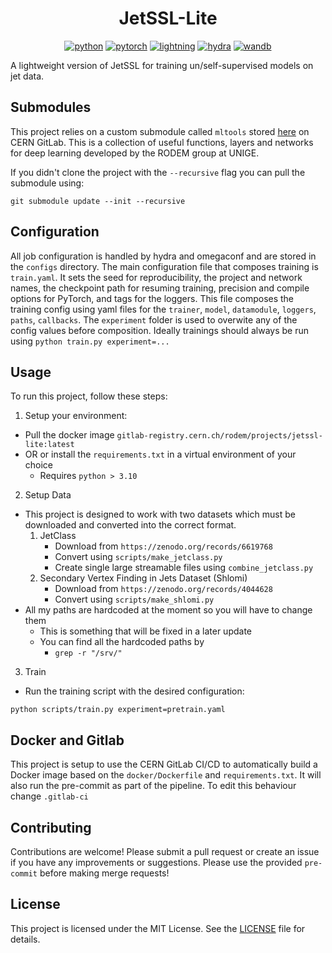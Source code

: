 <div align="center">

# JetSSL-Lite

[![python](https://img.shields.io/badge/-Python_3.11-3776AB?logo=python&logoColor=white)](https://www.python.org/)
[![pytorch](https://img.shields.io/badge/-PyTorch_2.2-EE4C2C?logo=pytorch&logoColor=white)](https://pytorch.org/)
[![lightning](https://img.shields.io/badge/-Lightning_2.1-792EE5?logo=lightning&logoColor=white)](https://lightning.ai/)
[![hydra](https://img.shields.io/badge/-Hydra_1.3-89b8cd&logoColor=white)](https://hydra.cc/)
[![wandb](https://img.shields.io/badge/-WandB_0.16-orange?logo=weightsandbiases&logoColor=white)](https://wandb.ai)
</div>

A lightweight version of JetSSL for training un/self-supervised models on jet data.

## Submodules

This project relies on a custom submodule called `mltools` stored [here](https://gitlab.cern.ch/mleigh/mltools/-/tree/master) on CERN GitLab.
This is a collection of useful functions, layers and networks for deep learning developed by the RODEM group at UNIGE.

If you didn't clone the project with the `--recursive` flag you can pull the submodule using:

```
git submodule update --init --recursive
```

## Configuration

All job configuration is handled by hydra and omegaconf and are stored in the `configs` directory.
The main configuration file that composes training is `train.yaml`.
It sets the seed for reproducibility, the project and network names, the checkpoint path for resuming training, precision and compile options for PyTorch, and tags for the loggers.
This file composes the training config using yaml files for the `trainer`, `model`, `datamodule`, `loggers`, `paths`, `callbacks`.
The `experiment` folder is used to overwite any of the config values before composition.
Ideally trainings should always be run using `python train.py experiment=...`

## Usage

To run this project, follow these steps:

1. Setup your environment:
* Pull the docker image  `gitlab-registry.cern.ch/rodem/projects/jetssl-lite:latest`
* OR or install the `requirements.txt` in a virtual environment of your choice
    * Requires `python > 3.10`

2. Setup Data
* This project is designed to work with two datasets which must be downloaded and converted into the correct format.
    1. JetClass
        * Download from `https://zenodo.org/records/6619768`
        * Convert using `scripts/make_jetclass.py`
        * Create single large streamable files using `combine_jetclass.py`
    2. Secondary Vertex Finding in Jets Dataset (Shlomi)
        * Download from `https://zenodo.org/records/4044628`
        * Convert using `scripts/make_shlomi.py`
* All my paths are hardcoded at the moment so you will have to change them
    * This is something that will be fixed in a later update
    * You can find all the hardcoded paths by
        * `grep -r "/srv/"`

3. Train
* Run the training script with the desired configuration:
```
python scripts/train.py experiment=pretrain.yaml
```

## Docker and Gitlab

This project is setup to use the CERN GitLab CI/CD to automatically build a Docker image based on the `docker/Dockerfile` and `requirements.txt`.
It will also run the pre-commit as part of the pipeline.
To edit this behaviour change `.gitlab-ci`

## Contributing

Contributions are welcome! Please submit a pull request or create an issue if you have any improvements or suggestions.
Please use the provided `pre-commit` before making merge requests!

## License

This project is licensed under the MIT License. See the [LICENSE](https://gitlab.cern.ch/rodem/projects/projecttemplate/blob/main/LICENSE) file for details.

